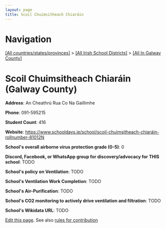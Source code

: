 ```yaml
---
layout: page
title: Scoil Chuimsitheach Chiaráin
---
```

# Navigation

[[All countries/states/provinces]](../../..) > [[All Irish School Districts]](../..) > [[All In Galway County]](..)

# Scoil Chuimsitheach Chiaráin (Galway County)

**Address**: An Cheathrú Rua Co Na Gaillimhe

**Phone**: 091-595215

**Student Count**: 416

**Website**: <https://www.schooldays.ie/school/scoil-chuimsitheach-chiaráin-rollnumber-81012N>

**School's overall airborne virus protection grade (0-5)**: 0

**Discord, Facebook, or WhatsApp group for discovery/advocacy for THIS school**: TODO

**School's policy on Ventilation**: TODO

**School's Ventilation Work Completion**: TODO

**School's Air-Purification**: TODO

**School's CO2 monitoring to actively drive ventilation and filtration**: TODO

**School's Wikidata URL**: TODO


[Edit this page](https://github.com/ventilate-schools/Ireland/edit/main/./Galway_County/Scoil_Chuimsitheach_Chiaráin.md). See also [rules for contribution](../../../contribution-rules/)